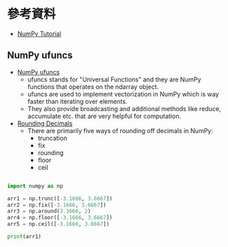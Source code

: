 # 參考資料
- [NumPy Tutorial](https://www.w3schools.com/python/numpy/default.asp)


##


## NumPy ufuncs
- [NumPy ufuncs](https://www.w3schools.com/python/numpy/numpy_ufunc.asp)
  - ufuncs stands for "Universal Functions" and they are NumPy functions that operates on the ndarray object.
  - ufuncs are used to implement vectorization in NumPy which is way faster than iterating over elements.
  - They also provide broadcasting and additional methods like reduce, accumulate etc. that are very helpful for computation.
- [Rounding Decimals](https://www.w3schools.com/python/numpy/numpy_ufunc_rounding_decimals.asp)
  - There are primarily five ways of rounding off decimals in NumPy:
    - truncation
    - fix
    - rounding
    - floor
    - ceil
```python

import numpy as np

arr1 = np.trunc([-3.1666, 3.6667])
arr2 = np.fix([-3.1666, 3.6667])
arr3 = np.around(3.1666, 2)
arr4 = np.floor([-3.1666, 3.6667])
arr5 = np.ceil([-3.1666, 3.6667])

print(arr1)
```
